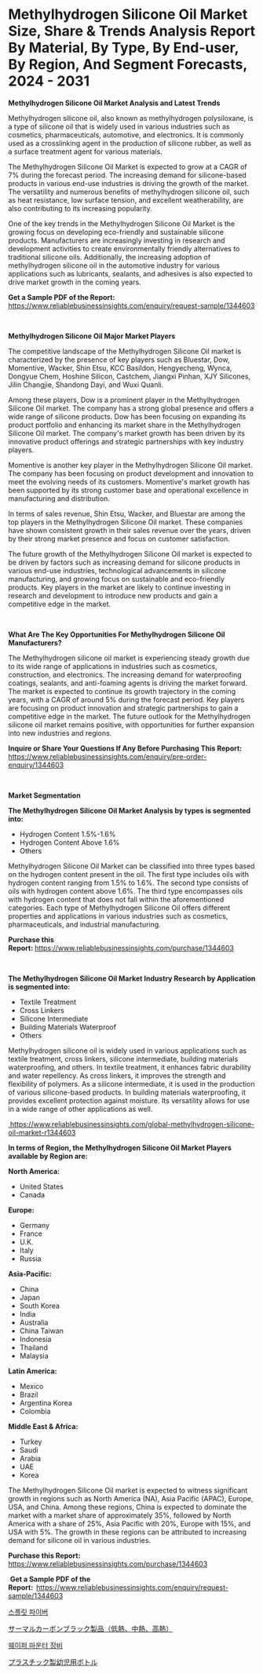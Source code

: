 <p><h1>Methylhydrogen Silicone Oil Market Size, Share & Trends Analysis Report By Material, By Type, By End-user, By Region, And Segment Forecasts, 2024 - 2031</h1></p><p><strong>Methylhydrogen Silicone Oil Market Analysis and Latest Trends</strong></p>
<p><p>Methylhydrogen silicone oil, also known as methylhydrogen polysiloxane, is a type of silicone oil that is widely used in various industries such as cosmetics, pharmaceuticals, automotive, and electronics. It is commonly used as a crosslinking agent in the production of silicone rubber, as well as a surface treatment agent for various materials.</p><p>The Methylhydrogen Silicone Oil Market is expected to grow at a CAGR of 7% during the forecast period. The increasing demand for silicone-based products in various end-use industries is driving the growth of the market. The versatility and numerous benefits of methylhydrogen silicone oil, such as heat resistance, low surface tension, and excellent weatherability, are also contributing to its increasing popularity.</p><p>One of the key trends in the Methylhydrogen Silicone Oil Market is the growing focus on developing eco-friendly and sustainable silicone products. Manufacturers are increasingly investing in research and development activities to create environmentally friendly alternatives to traditional silicone oils. Additionally, the increasing adoption of methylhydrogen silicone oil in the automotive industry for various applications such as lubricants, sealants, and adhesives is also expected to drive market growth in the coming years.</p></p>
<p><strong>Get a Sample PDF of the Report:&nbsp;</strong> <a href="https://www.reliablebusinessinsights.com/enquiry/request-sample/1344603">https://www.reliablebusinessinsights.com/enquiry/request-sample/1344603</a></p>
<p>&nbsp;</p>
<p><strong>Methylhydrogen Silicone Oil Major Market Players</strong></p>
<p><p>The competitive landscape of the Methylhydrogen Silicone Oil market is characterized by the presence of key players such as Bluestar, Dow, Momentive, Wacker, Shin Etsu, KCC Basildon, Hengyecheng, Wynca, Dongyue Chem, Hoshine Silicon, Castchem, Jiangxi Pinhan, XJY Silicones, Jilin Changjie, Shandong Dayi, and Wuxi Quanli.</p><p>Among these players, Dow is a prominent player in the Methylhydrogen Silicone Oil market. The company has a strong global presence and offers a wide range of silicone products. Dow has been focusing on expanding its product portfolio and enhancing its market share in the Methylhydrogen Silicone Oil market. The company's market growth has been driven by its innovative product offerings and strategic partnerships with key industry players.</p><p>Momentive is another key player in the Methylhydrogen Silicone Oil market. The company has been focusing on product development and innovation to meet the evolving needs of its customers. Momentive's market growth has been supported by its strong customer base and operational excellence in manufacturing and distribution.</p><p>In terms of sales revenue, Shin Etsu, Wacker, and Bluestar are among the top players in the Methylhydrogen Silicone Oil market. These companies have shown consistent growth in their sales revenue over the years, driven by their strong market presence and focus on customer satisfaction.</p><p>The future growth of the Methylhydrogen Silicone Oil market is expected to be driven by factors such as increasing demand for silicone products in various end-use industries, technological advancements in silicone manufacturing, and growing focus on sustainable and eco-friendly products. Key players in the market are likely to continue investing in research and development to introduce new products and gain a competitive edge in the market.</p></p>
<p>&nbsp;</p>
<p><strong>What Are The Key Opportunities For Methylhydrogen Silicone Oil Manufacturers?</strong></p>
<p><p>The Methylhydrogen silicone oil market is experiencing steady growth due to its wide range of applications in industries such as cosmetics, construction, and electronics. The increasing demand for waterproofing coatings, sealants, and anti-foaming agents is driving the market forward. The market is expected to continue its growth trajectory in the coming years, with a CAGR of around 5% during the forecast period. Key players are focusing on product innovation and strategic partnerships to gain a competitive edge in the market. The future outlook for the Methylhydrogen silicone oil market remains positive, with opportunities for further expansion into new industries and regions.</p></p>
<p><strong>Inquire or Share Your Questions If Any Before Purchasing This Report:</strong> <a href="https://www.reliablebusinessinsights.com/enquiry/pre-order-enquiry/1344603">https://www.reliablebusinessinsights.com/enquiry/pre-order-enquiry/1344603</a></p>
<p>&nbsp;</p>
<p><strong>Market Segmentation</strong></p>
<p><strong>The Methylhydrogen Silicone Oil Market Analysis by types is segmented into:</strong></p>
<p><ul><li>Hydrogen Content 1.5%-1.6%</li><li>Hydrogen Content Above 1.6%</li><li>Others</li></ul></p>
<p><p>Methylhydrogen Silicone Oil Market can be classified into three types based on the hydrogen content present in the oil. The first type includes oils with hydrogen content ranging from 1.5% to 1.6%. The second type consists of oils with hydrogen content above 1.6%. The third type encompasses oils with hydrogen content that does not fall within the aforementioned categories. Each type of Methylhydrogen Silicone Oil offers different properties and applications in various industries such as cosmetics, pharmaceuticals, and industrial manufacturing.</p></p>
<p><strong>Purchase this Report:&nbsp;</strong><a href="https://www.reliablebusinessinsights.com/purchase/1344603">https://www.reliablebusinessinsights.com/purchase/1344603</a></p>
<p>&nbsp;</p>
<p><strong>The Methylhydrogen Silicone Oil Market Industry Research by Application is segmented into:</strong></p>
<p><ul><li>Textile Treatment</li><li>Cross Linkers</li><li>Silicone Intermediate</li><li>Building Materials Waterproof</li><li>Others</li></ul></p>
<p><p>Methylhydrogen silicone oil is widely used in various applications such as textile treatment, cross linkers, silicone intermediate, building materials waterproofing, and others. In textile treatment, it enhances fabric durability and water repellency. As cross linkers, it improves the strength and flexibility of polymers. As a silicone intermediate, it is used in the production of various silicone-based products. In building materials waterproofing, it provides excellent protection against moisture. Its versatility allows for use in a wide range of other applications as well.</p></p>
<p><a href="https://www.reliablebusinessinsights.com/global-methylhydrogen-silicone-oil-market-r1344603">&nbsp;https://www.reliablebusinessinsights.com/global-methylhydrogen-silicone-oil-market-r1344603</a></p>
<p><strong>In terms of Region, the Methylhydrogen Silicone Oil Market Players available by Region are:</strong></p>
<p>
    <p> <strong> North America: </strong>
        <ul>
            <li>United States</li>
            <li>Canada</li>
        </ul>
        </p> 
    <p> <strong> Europe: </strong>
        <ul>
            <li>Germany</li>
            <li>France</li>
            <li>U.K.</li>
            <li>Italy</li>
            <li>Russia</li>
        </ul>
        </p> 
    <p> <strong> Asia-Pacific: </strong>
        <ul>
            <li>China</li>
            <li>Japan</li>
            <li>South Korea</li>
            <li>India</li>
            <li>Australia</li>
            <li>China Taiwan</li>
            <li>Indonesia</li>
            <li>Thailand</li>
            <li>Malaysia</li>
        </ul>
        </p> 
    <p> <strong> Latin America: </strong>
        <ul>
            <li>Mexico</li>
            <li>Brazil</li>
            <li>Argentina Korea</li>
            <li>Colombia</li>
        </ul>
        </p> 
    <p> <strong> Middle East & Africa: </strong>
        <ul>
            <li>Turkey</li>
            <li>Saudi</li>
            <li>Arabia</li>
            <li>UAE</li>
            <li>Korea</li>
        </ul>
    </p>
    </p>
<p><p>The Methylhydrogen Silicone Oil market is expected to witness significant growth in regions such as North America (NA), Asia Pacific (APAC), Europe, USA, and China. Among these regions, China is expected to dominate the market with a market share of approximately 35%, followed by North America with a share of 25%, Asia Pacific with 20%, Europe with 15%, and USA with 5%. The growth in these regions can be attributed to increasing demand for silicone oil in various industries.</p></p>
<p><strong>Purchase this Report: </strong><a href="https://www.reliablebusinessinsights.com/purchase/1344603">https://www.reliablebusinessinsights.com/purchase/1344603</a></p>
<p>&nbsp;<strong>Get a Sample PDF of the Report:&nbsp;&nbsp;</strong><a href="https://www.reliablebusinessinsights.com/enquiry/request-sample/1344603">https://www.reliablebusinessinsights.com/enquiry/request-sample/1344603</a></p>
<p><strong></strong></p>
<p><p><a href="https://medium.com/@alanperkins1921/%EB%B6%84%EB%A6%AC%EB%90%9C-%EC%84%AC%EC%9C%A0-%EC%8B%9C%EC%9E%A5-%EC%A0%84%EB%A7%9D-%EC%8B%9C%EC%9E%A5-%EB%8F%99%ED%96%A5-%EC%84%B1%EC%9E%A5-2024%EB%85%84%EB%B6%80%ED%84%B0-2031%EB%85%84%EA%B9%8C%EC%A7%80-%EC%98%88%EC%B8%A1-14ef449137fb">스플릿 파이버</a></p><p><a href="https://github.com/CieloStamm/Market-Research-Report-List-1/blob/main/8309784100171.md">サーマルカーボンブラック製品（低熱、中熱、高熱）</a></p><p><a href="https://github.com/CarmellaLang1/Market-Research-Report-List-1/blob/main/639905491464.md">웨이퍼 마운터 장비</a></p><p><a href="https://github.com/nemesis2824/Market-Research-Report-List-1/blob/main/3320256100170.md">プラスチック製幼児用ボトル</a></p></p>